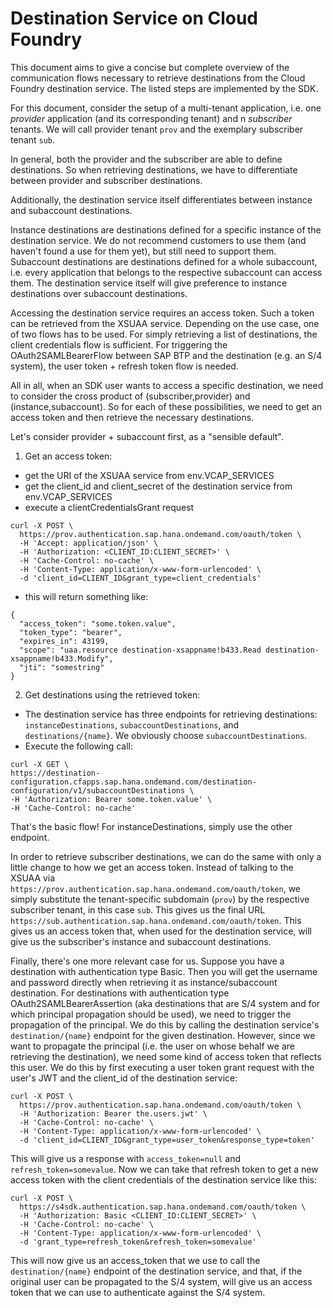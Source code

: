 # Destination Service on Cloud Foundry

This document aims to give a concise but complete overview of the communication flows necessary to retrieve destinations from the Cloud Foundry destination service.
The listed steps are implemented by the SDK.

For this document, consider the setup of a multi-tenant application, i.e. one _provider_ application (and its corresponding tenant) and n _subscriber_ tenants.
We will call provider tenant `prov` and the exemplary subscriber tenant `sub`.

In general, both the provider and the subscriber are able to define destinations.
So when retrieving destinations, we have to differentiate between provider and subscriber destinations.

Additionally, the destination service itself differentiates between instance and subaccount destinations.

Instance destinations are destinations defined for a specific instance of the destination service.
We do not recommend customers to use them (and haven't found a use for them yet), but still need to support them.
Subaccount destinations are destinations defined for a whole subaccount, i.e. every application that belongs to the respective subaccount can access them.
The destination service itself will give preference to instance destinations over subaccount destinations.

Accessing the destination service requires an access token.
Such a token can be retrieved from the XSUAA service.
Depending on the use case, one of two flows has to be used.
For simply retrieving a list of destinations, the client credentials flow is sufficient.
For triggering the OAuth2SAMLBearerFlow between SAP BTP and the destination (e.g. an S/4 system), the user token + refresh token flow is needed.

All in all, when an SDK user wants to access a specific destination, we need to consider the cross product of (subscriber,provider) and (instance,subaccount).
So for each of these possibilities, we need to get an access token and then retrieve the necessary destinations.

Let's consider provider + subaccount first, as a "sensible default".

1. Get an access token:

- get the URI of the XSUAA service from env.VCAP_SERVICES
- get the client_id and client_secret of the destination service from env.VCAP_SERVICES
- execute a clientCredentialsGrant request

```
curl -X POST \
  https://prov.authentication.sap.hana.ondemand.com/oauth/token \
  -H 'Accept: application/json' \
  -H 'Authorization: <CLIENT_ID:CLIENT_SECRET>' \
  -H 'Cache-Control: no-cache' \
  -H 'Content-Type: application/x-www-form-urlencoded' \
  -d 'client_id=CLIENT_ID&grant_type=client_credentials'
```

- this will return something like:

```
{
  "access_token": "some.token.value",
  "token_type": "bearer",
  "expires_in": 43199,
  "scope": "uaa.resource destination-xsappname!b433.Read destination-xsappname!b433.Modify",
  "jti": "somestring"
}
```

2. Get destinations using the retrieved token:

- The destination service has three endpoints for retrieving destinations: `instanceDestinations`, `subaccountDestinations`, and `destinations/{name}`. We obviously choose `subaccountDestinations`.
- Execute the following call:

```
curl -X GET \
https://destination-configuration.cfapps.sap.hana.ondemand.com/destination-configuration/v1/subaccountDestinations \
-H 'Authorization: Bearer some.token.value' \
-H 'Cache-Control: no-cache'
```

That's the basic flow!
For instanceDestinations, simply use the other endpoint.

In order to retrieve subscriber destinations, we can do the same with only a little change to how we get an access token.
Instead of talking to the XSUAA via `https://prov.authentication.sap.hana.ondemand.com/oauth/token`, we simply substitute the tenant-specific subdomain (`prov`) by the respective subscriber tenant, in this case `sub`.
This gives us the final URL `https://sub.authentication.sap.hana.ondemand.com/oauth/token`.
This gives us an access token that, when used for the destination service, will give us the subscriber's instance and subaccount destinations.

Finally, there's one more relevant case for us.
Suppose you have a destination with authentication type Basic.
Then you will get the username and password directly when retrieving it as instance/subaccount destination.
For destinations with authentication type OAuth2SAMLBearerAssertion (aka destinations that are S/4 system and for which principal propagation should be used), we need to trigger the propagation of the principal.
We do this by calling the destination service's `destination/{name}` endpoint for the given destination.
However, since we want to propagate the principal (i.e. the user on whose behalf we are retrieving the destination), we need some kind of access token that reflects this user.
We do this by first executing a user token grant request with the user's JWT and the client_id of the destination service:

```
curl -X POST \
  https://prov.authentication.sap.hana.ondemand.com/oauth/token \
  -H 'Authorization: Bearer the.users.jwt' \
  -H 'Cache-Control: no-cache' \
  -H 'Content-Type: application/x-www-form-urlencoded' \
  -d 'client_id=CLIENT_ID&grant_type=user_token&response_type=token'
```

This will give us a response with `access_token=null` and `refresh_token=somevalue`.
Now we can take that refresh token to get a new access token with the client credentials of the destination service like this:

```
curl -X POST \
  https://s4sdk.authentication.sap.hana.ondemand.com/oauth/token \
  -H 'Authorization: Basic <CLIENT_ID:CLIENT_SECRET>' \
  -H 'Cache-Control: no-cache' \
  -H 'Content-Type: application/x-www-form-urlencoded' \
  -d 'grant_type=refresh_token&refresh_token=somevalue'
```

This will now give us an access_token that we use to call the `destination/{name}` endpoint of the destination service, and that, if the original user can be propagated to the S/4 system, will give us an access token that we can use to authenticate against the S/4 system.
